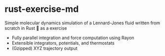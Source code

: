 # rust-exercise-md
Simple molecular dynamics simulation of a Lennard-Jones fluid written from scratch in Rust 🦀 as a exercise

- Fully parallel integration and force computation using Rayon
- Extensible integrators, potentials, and thermostats
- (Gzipped) XYZ trajectory output
